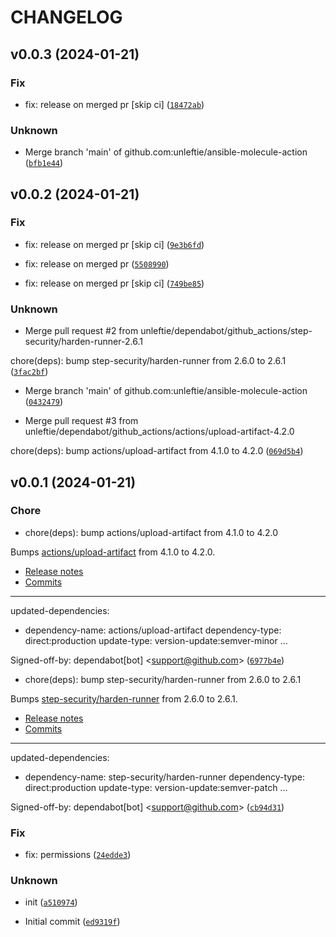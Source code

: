 # CHANGELOG



## v0.0.3 (2024-01-21)

### Fix

* fix: release on merged pr [skip ci] ([`18472ab`](https://github.com/unleftie/ansible-molecule-action/commit/18472ab07caf4b631c06c89a6a4e91412a666540))

### Unknown

* Merge branch &#39;main&#39; of github.com:unleftie/ansible-molecule-action ([`bfb1e44`](https://github.com/unleftie/ansible-molecule-action/commit/bfb1e44cefd872ff697807b0cac6b7d8c9831da2))


## v0.0.2 (2024-01-21)

### Fix

* fix: release on merged pr [skip ci] ([`9e3b6fd`](https://github.com/unleftie/ansible-molecule-action/commit/9e3b6fd1707790c55a66d8ec0f714d5ce31a61a6))

* fix: release on merged pr ([`5508990`](https://github.com/unleftie/ansible-molecule-action/commit/5508990cdd629444cd97a8fd27b8908d2f0f6941))

* fix: release on merged pr [skip ci] ([`749be85`](https://github.com/unleftie/ansible-molecule-action/commit/749be854af68156ba1518879aec3fc1c3d0b1894))

### Unknown

* Merge pull request #2 from unleftie/dependabot/github_actions/step-security/harden-runner-2.6.1

chore(deps): bump step-security/harden-runner from 2.6.0 to 2.6.1 ([`3fac2bf`](https://github.com/unleftie/ansible-molecule-action/commit/3fac2bf559f5ff5adae83ca8b428340a101969a5))

* Merge branch &#39;main&#39; of github.com:unleftie/ansible-molecule-action ([`0432479`](https://github.com/unleftie/ansible-molecule-action/commit/0432479d07dcefb31b1b93f496cfb57fc71a6d75))

* Merge pull request #3 from unleftie/dependabot/github_actions/actions/upload-artifact-4.2.0

chore(deps): bump actions/upload-artifact from 4.1.0 to 4.2.0 ([`069d5b4`](https://github.com/unleftie/ansible-molecule-action/commit/069d5b4c78f345f717ab502c73b4fca9bc9966cb))


## v0.0.1 (2024-01-21)

### Chore

* chore(deps): bump actions/upload-artifact from 4.1.0 to 4.2.0

Bumps [actions/upload-artifact](https://github.com/actions/upload-artifact) from 4.1.0 to 4.2.0.
- [Release notes](https://github.com/actions/upload-artifact/releases)
- [Commits](https://github.com/actions/upload-artifact/compare/1eb3cb2b3e0f29609092a73eb033bb759a334595...694cdabd8bdb0f10b2cea11669e1bf5453eed0a6)

---
updated-dependencies:
- dependency-name: actions/upload-artifact
  dependency-type: direct:production
  update-type: version-update:semver-minor
...

Signed-off-by: dependabot[bot] &lt;support@github.com&gt; ([`6977b4e`](https://github.com/unleftie/ansible-molecule-action/commit/6977b4ed5040294495814207f3bf053540960c11))

* chore(deps): bump step-security/harden-runner from 2.6.0 to 2.6.1

Bumps [step-security/harden-runner](https://github.com/step-security/harden-runner) from 2.6.0 to 2.6.1.
- [Release notes](https://github.com/step-security/harden-runner/releases)
- [Commits](https://github.com/step-security/harden-runner/compare/1b05615854632b887b69ae1be8cbefe72d3ae423...eb238b55efaa70779f274895e782ed17c84f2895)

---
updated-dependencies:
- dependency-name: step-security/harden-runner
  dependency-type: direct:production
  update-type: version-update:semver-patch
...

Signed-off-by: dependabot[bot] &lt;support@github.com&gt; ([`cb94d31`](https://github.com/unleftie/ansible-molecule-action/commit/cb94d31ef6445c61c89e231ac376f8a035a6cbf2))

### Fix

* fix: permissions ([`24edde3`](https://github.com/unleftie/ansible-molecule-action/commit/24edde3ae0ffd3397aa33bdc949afc85c7be890a))

### Unknown

* init ([`a510974`](https://github.com/unleftie/ansible-molecule-action/commit/a51097468fdc070f07ac89aa7987d08e96ec8579))

* Initial commit ([`ed9319f`](https://github.com/unleftie/ansible-molecule-action/commit/ed9319f66bb882f9ff90bee8c9184bb1b4b74e83))
